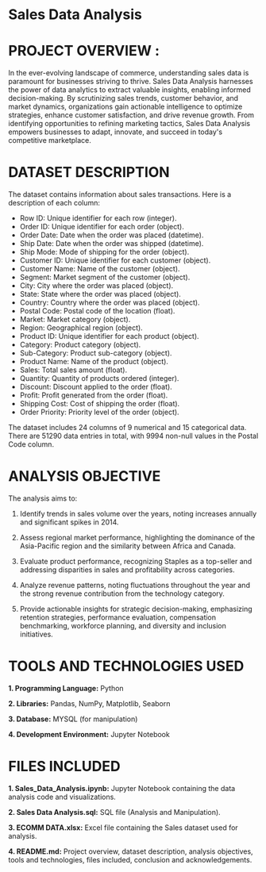 # Sales Data Analysis
# PROJECT OVERVIEW :
In the ever-evolving landscape of commerce, understanding sales data is paramount for businesses striving to thrive. Sales Data Analysis harnesses the power of data analytics to extract valuable insights, enabling informed decision-making. By scrutinizing sales trends, customer behavior, and market dynamics, organizations gain actionable intelligence to optimize strategies, enhance customer satisfaction, and drive revenue growth. From identifying opportunities to refining marketing tactics, Sales Data Analysis empowers businesses to adapt, innovate, and succeed in today's competitive marketplace.

# DATASET DESCRIPTION 
The dataset contains information about sales transactions. Here is a description of each column:

- Row ID: Unique identifier for each row (integer).
- Order ID: Unique identifier for each order (object).
- Order Date: Date when the order was placed (datetime).
- Ship Date: Date when the order was shipped (datetime).
- Ship Mode: Mode of shipping for the order (object).
- Customer ID: Unique identifier for each customer (object).
- Customer Name: Name of the customer (object).
- Segment: Market segment of the customer (object).
- City: City where the order was placed (object).
- State: State where the order was placed (object).
- Country: Country where the order was placed (object).
- Postal Code: Postal code of the location (float).
- Market: Market category (object).
- Region: Geographical region (object).
- Product ID: Unique identifier for each product (object).
- Category: Product category (object).
- Sub-Category: Product sub-category (object).
- Product Name: Name of the product (object).
- Sales: Total sales amount (float).
- Quantity: Quantity of products ordered (integer).
- Discount: Discount applied to the order (float).
- Profit: Profit generated from the order (float).
- Shipping Cost: Cost of shipping the order (float).
- Order Priority: Priority level of the order (object).

The dataset includes 24 columns of 9 numerical and 15 categorical data. There are 51290 data entries in total, with 9994 non-null values in the Postal Code column.
# ANALYSIS OBJECTIVE 
The analysis aims to:

1. Identify trends in sales volume over the years, noting increases annually and significant spikes in 2014.

2. Assess regional market performance, highlighting the dominance of the Asia-Pacific region and the similarity between Africa and Canada.

3. Evaluate product performance, recognizing Staples as a top-seller and addressing disparities in sales and profitability across categories.

4. Analyze revenue patterns, noting fluctuations throughout the year and the strong revenue contribution from the technology category.

5. Provide actionable insights for strategic decision-making, emphasizing retention strategies, performance evaluation, compensation benchmarking, workforce planning, and diversity and inclusion initiatives.

# TOOLS AND TECHNOLOGIES USED
**1. Programming Language:** Python

**2. Libraries:** Pandas, NumPy, Matplotlib, Seaborn

**3. Database:** MYSQL (for manipulation)

**4. Development Environment:** Jupyter Notebook

# FILES INCLUDED
**1. Sales_Data_Analysis.ipynb:** Jupyter Notebook containing the data analysis code and visualizations.

**2. Sales Data Analysis.sql:** SQL file (Analysis and Manipulation).

**3. ECOMM DATA.xlsx:** Excel file containing the Sales dataset used for analysis.

**4. README.md:** Project overview, dataset description, analysis objectives, tools and technologies, files included, conclusion and acknowledgements.

